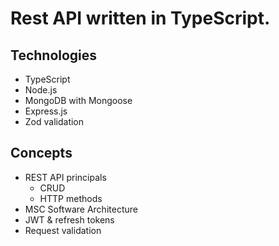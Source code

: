 # Rest API written in TypeScript.

## Technologies
* TypeScript
* Node.js
* MongoDB with Mongoose
* Express.js
* Zod validation

## Concepts
* REST API principals
    * CRUD
    * HTTP methods
* MSC Software Architecture
* JWT & refresh tokens
* Request validation


